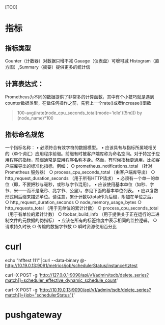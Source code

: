 [TOC]

# 指标
## 指标类型
Counter（计数器）对数据只增不减
Gauage（仪表盘）可增可减
Histogram（直方图）,Summary（摘要）提供更多的统计信

## 计算表达式：
Prometheus为不同的数据提供了非常多的计算函数，其中有个小技巧就是遇到counter数据类型，在做任何操作之前，先套上一个rate()或者increase()函数

>100-avg(irate(node_cpu_seconds_total{mode='idle'}[5m])) by (node_name)*100

## 指标命名规范
一个指标名称：
	• 必须符合有效字符的数据模型。
	• 应该具有与指标所属域相关的（单个词汇）应用程序前缀。前缀有时被客户端库称为命名空间。对于特定于应用程序的指标，前缀通常是应用程序名称本身。然而，有时候指标更通用，比如客户端库导出的标准化指标。例如：
		○ prometheus_notifications_total （针对Prometheus 服务器）
		○ process_cpu_seconds_total （由客户端库导出）
		○ http_request_duration_seconds （用于所有HTTP请求）
	• 必须有一个单一的单位（即，不要把秒与毫秒，或秒与字节混用）。
	• 应该使用基本单位（如秒、字节、米——而不是毫秒、兆字节、公里）。参见下面的基本单位列表。
	• 应以复数形式用后缀来描述单位。请注意，累计计数以total作为后缀，附加在单位之后。
		○ http_request_duration_seconds
		○ node_memory_usage_bytes
		○ http_requests_total （用于无单位的累计计数）
		○ process_cpu_seconds_total （用于有单位的累计计数）
		○ foobar_build_info （用于提供关于正在运行的二进制文件的元数据的伪指标）
	• 应该在所有的标签维度中表示相同的监控逻辑。
		○ 请求持久时长
		○ 传输的数据字节数
		○ 瞬时资源使用百分比

# curl
echo "hfftest 111" |curl --data-binary @- http://10.19.0.13:9091/metrics/job/schedulerStatus/instance/tztest

curl -X POST -g 'http://127.0.0.1:9090/api/v1/admin/tsdb/delete_series?match[]=scheduler_effective_dynamic_schedule_count' 

 curl -X POST -g 'http://10.19.0.13:9090/api/v1/admin/tsdb/delete_series?match[]={job="schedulerStatus"}'



# pushgateway


